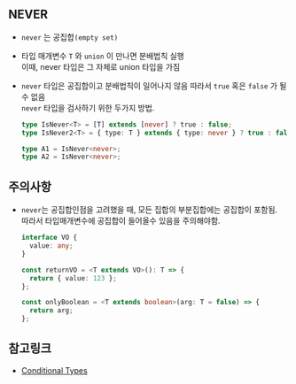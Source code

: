 ## NEVER

- `never` 는 공집합`(empty set)`
- 타입 매개변수 `T` 와 `union` 이 만나면 분배법칙 실행  
  이때, never 타입은 그 자체로 union 타입을 가짐

- `never` 타입은 공집합이고 분배법칙이 일어나지 않음 따라서 `true` 혹은 `false` 가 될수 없음  
  `never` 타입을 검사하기 위한 두가지 방법.

  ```typescript
  type IsNever<T> = [T] extends [never] ? true : false;
  type IsNever2<T> = { type: T } extends { type: never } ? true : false;

  type A1 = IsNever<never>;
  type A2 = IsNever<never>;
  ```

## 주의사항

- `never`는 공집합인점을 고려했을 때, 모든 집합의 부분집합에는 공집합이 포함됨.  
   따라서 타입매개변수에 공집합이 들어올수 있음을 주의해야함.

  ```typescript
  interface VO {
    value: any;
  }

  const returnVO = <T extends VO>(): T => {
    return { value: 123 };
  };

  const onlyBoolean = <T extends boolean>(arg: T = false) => {
    return arg;
  };
  ```

## 참고링크

- [Conditional Types](https://www.typescriptlang.org/docs/handbook/2/conditional-types.html)

